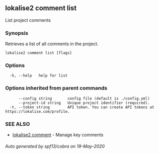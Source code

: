 ## lokalise2 comment list

List project comments

### Synopsis

Retrieves a list of all comments in the project.

```
lokalise2 comment list [flags]
```

### Options

```
  -h, --help   help for list
```

### Options inherited from parent commands

```
      --config string       config file (default is ./config.yml)
      --project-id string   Unique project identifier (required).
  -t, --token string        API token. You can create API tokens at https://lokalise.com/profile.
```

### SEE ALSO

* [lokalise2 comment](lokalise2_comment.md)	 - Manage key comments

###### Auto generated by spf13/cobra on 19-May-2020
